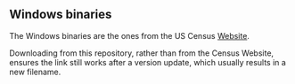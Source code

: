 
## Windows binaries

The Windows binaries are the ones from the US Census
[Website](http://www.census.gov/srd/www/x13as/x13down_pc.html).

Downloading from this repository, rather than from the Census Website, ensures
the link still works after a version update, which usually results in a new
filename.

